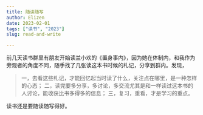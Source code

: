 ```yaml
---
title: 随读随写
author: Elizen
date: 2023-02-01
tags: ["读书", "2023"]
slug: read-and-write

---
```


前几天读书群里有朋友开始读兰小欢的《置身事内》，因为她在体制内，和我作为旁观者的角度不同，随手找了几张读这本书时候的札记，分享到群内。发现，

> 一，去看这些札记，才能回忆起当时读了什么，关注点在哪里，是一种怎样的心态；
> 二，读完要多分享，多讨论，多交流尤其是和一样读过这本书的人讨论，能收获比书多得多的信息；
> 三，复习，重看，才是学习的重点。

读书还是要随读随写得好。